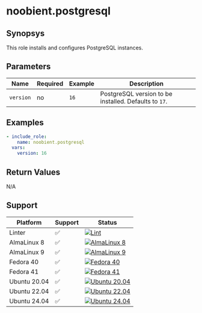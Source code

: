 # noobient.postgresql

## Synopsys

This role installs and configures PostgreSQL instances.

## Parameters

| Name | Required | Example | Description |
|---|---|---|---|
| `version` | no | `16` | PostgreSQL version to be installed. Defaults to `17`. |

## Examples

```yml
- include_role:
    name: noobient.postgresql
  vars:
    version: 16
```

## Return Values

N/A

## Support

| Platform | Support | Status |
|---|---|---|
| Linter | ✅ | [![Lint](https://github.com/noobient/ansible-galaxy-postgresql/actions/workflows/lint.yml/badge.svg)](https://github.com/noobient/ansible-galaxy-postgresql/actions/workflows/lint.yml) |
| AlmaLinux 8 | ✅ | [![AlmaLinux 8](https://github.com/noobient/ansible-galaxy-postgresql/actions/workflows/almalinux-8.yml/badge.svg)](https://github.com/noobient/ansible-galaxy-postgresql/actions/workflows/almalinux-8.yml) |
| AlmaLinux 9 | ✅ | [![AlmaLinux 9](https://github.com/noobient/ansible-galaxy-postgresql/actions/workflows/almalinux-9.yml/badge.svg)](https://github.com/noobient/ansible-galaxy-postgresql/actions/workflows/almalinux-9.yml) |
| Fedora 40 | ✅ | [![Fedora 40](https://github.com/noobient/ansible-galaxy-postgresql/actions/workflows/fedora-40.yml/badge.svg)](https://github.com/noobient/ansible-galaxy-postgresql/actions/workflows/fedora-40.yml) |
| Fedora 41 | ✅ | [![Fedora 41](https://github.com/noobient/ansible-galaxy-postgresql/actions/workflows/fedora-41.yml/badge.svg)](https://github.com/noobient/ansible-galaxy-postgresql/actions/workflows/fedora-41.yml) |
| Ubuntu 20.04 | ✅ | [![Ubuntu 20.04](https://github.com/noobient/ansible-galaxy-postgresql/actions/workflows/ubuntu-20.04.yml/badge.svg)](https://github.com/noobient/ansible-galaxy-postgresql/actions/workflows/ubuntu-20.04.yml) |
| Ubuntu 22.04 | ✅ | [![Ubuntu 22.04](https://github.com/noobient/ansible-galaxy-postgresql/actions/workflows/ubuntu-22.04.yml/badge.svg)](https://github.com/noobient/ansible-galaxy-postgresql/actions/workflows/ubuntu-22.04.yml) |
| Ubuntu 24.04 | ✅ | [![Ubuntu 24.04](https://github.com/noobient/ansible-galaxy-postgresql/actions/workflows/ubuntu-24.04.yml/badge.svg)](https://github.com/noobient/ansible-galaxy-postgresql/actions/workflows/ubuntu-24.04.yml) |
